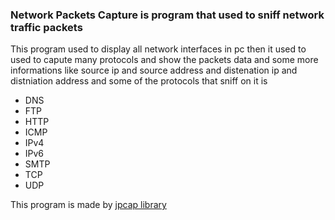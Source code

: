 <h3>Network Packets Capture is program that used to sniff network traffic packets</h3>
This program used to display all network interfaces in pc then it used to used to capute many protocols and show the packets data and some more informations like source ip and source address and distenation ip and distniation address and some of the protocols that sniff on it is  
 <br>
 <ul>
       <li>DNS</li>
       <li>FTP</li>
       <li>HTTP</li>
       <li>ICMP</li>
       <li>IPv4</li>
       <li>IPv6</li>
       <li>SMTP</li>
       <li>TCP</li>
       <li>UDP</li>
</ul>
This program is made by <a href ="https://github.com/jpcap/jpcap">jpcap library</a>

